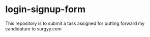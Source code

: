 # login-signup-form
This repository is to submit a task assigned for putting forward my candidature to surgyy.com 
